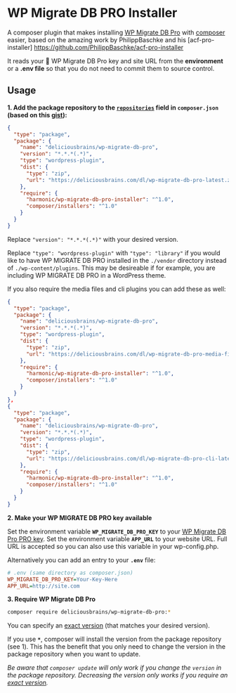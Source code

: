 # WP Migrate DB PRO Installer

A composer plugin that makes installing [WP Migrate DB Pro] with [composer] easier, based on the amazing work by PhilippBaschke and his [acf-pro-installer] https://github.com/PhilippBaschke/acf-pro-installer

It reads your :key: WP Migrate DB Pro key and site URL from the **environment** or a **.env file** so that you do not need to commit them to source control.

[WP Migrate DB Pro]: https://deliciousbrains.com/wp-migrate-db-pro
[composer]: https://github.com/composer/composer

## Usage

**1. Add the package repository to the [`repositories`][composer-repositories] field in `composer.json` 
   (based on this [gist][package-gist]):**

```json
{
  "type": "package",
  "package": {
    "name": "deliciousbrains/wp-migrate-db-pro",
    "version": "*.*.*(.*)",
    "type": "wordpress-plugin",
    "dist": {
      "type": "zip",
      "url": "https://deliciousbrains.com/dl/wp-migrate-db-pro-latest.zip"
    },
    "require": {
      "harmonic/wp-migrate-db-pro-installer": "^1.0",
      "composer/installers": "^1.0"
    }
  }
}
```
Replace `"version": "*.*.*(.*)"` with your desired version.

Replace `"type": "wordpress-plugin"` with `"type": "library"` if you would like to have WP MIGRATE DB PRO installed in the `./vendor` directory instead of `./wp-content/plugins`. This may be desireable if for example, you are including WP MIGRATE DB PRO in a WordPress theme.

If you also require the media files and cli plugins you can add these as well:

```json
{
  "type": "package",
  "package": {
    "name": "deliciousbrains/wp-migrate-db-pro",
    "version": "*.*.*(.*)",
    "type": "wordpress-plugin",
    "dist": {
      "type": "zip",
      "url": "https://deliciousbrains.com/dl/wp-migrate-db-pro-media-files-latest.zip"
    },
    "require": {
      "harmonic/wp-migrate-db-pro-installer": "^1.0",
      "composer/installers": "^1.0"
    }
  }
},
{
  "type": "package",
  "package": {
    "name": "deliciousbrains/wp-migrate-db-pro",
    "version": "*.*.*(.*)",
    "type": "wordpress-plugin",
    "dist": {
      "type": "zip",
      "url": "https://deliciousbrains.com/dl/wp-migrate-db-pro-cli-latest.zip"
    },
    "require": {
      "harmonic/wp-migrate-db-pro-installer": "^1.0",
      "composer/installers": "^1.0"
    }
  }
}
```

**2. Make your WP MIGRATE DB PRO key available**

Set the environment variable **`WP_MIGRATE_DB_PRO_KEY`** to your [WP Migrate DB Pro PRO key][acf-account].
Set the environment variable **`APP_URL`** to your website URL. Full URL is accepted so you can also use this variable in your wp-config.php.

Alternatively you can add an entry to your **`.env`** file:

```ini
# .env (same directory as composer.json)
WP_MIGRATE_DB_PRO_KEY=Your-Key-Here
APP_URL=http://site.com
```

**3. Require WP Migrate DB Pro**

```sh
composer require deliciousbrains/wp-migrate-db-pro:*
```
You can specify an [exact version][composer-versions] (that matches your desired version).

If you use **`*`**, composer will install the version from the package repository (see 1). This has the benefit that you only need to change the version in the package repository when you want to update.

*Be aware that `composer update` will only work if you change the `version` in the package repository. Decreasing the version only works if you require an [exact version][composer-versions].*

[composer-repositories]: https://getcomposer.org/doc/04-schema.md#repositories
[composer-versions]: https://getcomposer.org/doc/articles/versions.md
[package-gist]: https://gist.github.com/fThues/705da4c6574a4441b488
[acf-account]: https://deliciousbrains.com/my-account/
